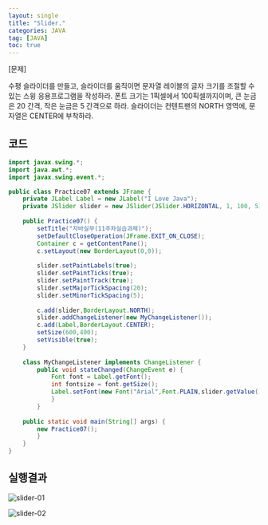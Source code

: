 ```yaml
---
layout: single
title: "Slider."
categories: JAVA
tag: [JAVA]
toc: true
---
```


[문제] 

수평 슬라이더를 만들고, 슬라이더를 움직이면 문자열 레이블의 글자 크기를 조절할 수 있는 스윙 응용프로그램을 작성하라. 폰트 크기는 1픽셀에서 100픽셀까지이며, 큰 눈금은 20 간격, 작은 눈금은 5 간격으로 하라. 슬라이더는 컨텐트팬의 NORTH 영역에, 문자열은 CENTER에 부착하라.


## 코드

```java
import javax.swing.*;
import java.awt.*;
import javax.swing.event.*;

public class Practice07 extends JFrame {
	private JLabel Label = new JLabel("I Love Java");
	private JSlider slider = new JSlider(JSlider.HORIZONTAL, 1, 100, 51);
	
	public Practice07() {
		setTitle("자바실무(11주차실습과제)");
		setDefaultCloseOperation(JFrame.EXIT_ON_CLOSE);
		Container c = getContentPane();
		c.setLayout(new BorderLayout(0,0));
		
		slider.setPaintLabels(true);
		slider.setPaintTicks(true);
		slider.setPaintTrack(true);
		slider.setMajorTickSpacing(20);
		slider.setMinorTickSpacing(5);	
		
		c.add(slider,BorderLayout.NORTH);
		slider.addChangeListener(new MyChangeListener());
		c.add(Label,BorderLayout.CENTER);
		setSize(600,400);
		setVisible(true);
	}
	
	class MyChangeListener implements ChangeListener {
		public void stateChanged(ChangeEvent e) {
			Font font = Label.getFont();
			int fontsize = font.getSize();
			Label.setFont(new Font("Arial",Font.PLAIN,slider.getValue()));
			}
		}
	
	public static void main(String[] args) {
		new Practice07();
		}
	}
}
```

## 실행결과

![slider-01](../../mages/2022-03-05-slider/slider-01.png)

![slider-02](../../images/2022-03-05-slider/slider-02.png)
